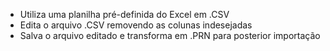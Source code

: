 - Utiliza uma planilha pré-definida do Excel em .CSV
- Edita o arquivo .CSV removendo as colunas indesejadas
- Salva o arquivo editado e transforma em .PRN para posterior importação
